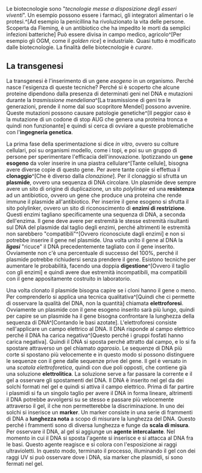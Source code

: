 Le biotecnologie sono "*tecnologie messe a disposizione degli esseri viventi*". Un esempio possono essere i farmaci, gli integratori alimentari o le protesi.^[Ad esempio la penicillina ha rivoluzionato la vita delle persone. Scoperta da Fleming, è un antibiotico che ha impedito le morti da semplici infezioni batteriche]
Può essere divisa in campo medico, agricolo^[Per esempio gli OGM, come il *golden rice*] e industriale.
Quasi tutto è modificato dalle biotecnologie. La finalità delle biotecnologie è *curare*.

## La transgenesi
La transgenesi è l'inserimento di un gene *esogeno* in un organismo. Perché nasce l'esigenza di queste tecniche? Perché si è scoperto che alcune proteine dipendono dalla presenza di determinati geni nel DNA e mutazioni durante la *trasmissione mendeliana*^[La trasmissione di geni tra le generazioni, prende il nome dal suo scopritore Mendel] possono avvenire. Queste mutazioni possono causare patologie genetiche^[Il peggior caso è la mutazione di un codone di stop $\text{AUG}$ che genera una proteina tronca e quindi non funzionante] e quindi si cerca di ovviare a queste problematiche con l'**ingegneria genetica**.

La prima fase della sperimentazione si dice *in vitro*, ovvero su colture cellulari, poi su organismi modello, come i topi, e poi su un gruppo di persone per sperimentare l'efficacia dell'innovazione.
Ipotizzando un **gene esogeno** da voler inserire in una piastra cellulare^[Tante cellule], bisogna avere diverse copie di questo gene. Per avere tante copie si effettua il **clonaggio**^[Che è diverso dalla *clonazione*].
Per il clonaggio si sfrutta un **plasmide**, ovvero una sequenza di DNA circolare. Un plasmide deve sempre avere un sito di origine di duplicazione, un sito *polylinker* ed una **resistenza** ad un antibiotico, ovvero un gene che produce una proteina che rende immune il plasmide all'antibiotico. Per inserire il gene esogeno si sfrutta il sito polylinker, ovvero un sito di riconoscimento di **enzimi di restrizione**. Questi enzimi tagliano specificamente una sequenza di DNA, a seconda dell'enzima. Il gene deve avere per estremità le stesse estremità risultanti sul DNA del plasmide dal taglio degli enzimi, perché altrimenti le estremità non sarebbero "compatibili"^[Ovvero riconosciute dagli enzimi] e non si potrebbe inserire il gene nel plasmide.
Una volta unito il gene al DNA la ***ligasi*** "ricuce" il DNA precedentemente tagliato con il gene inserito.
Ovviamente non c'è una percentuale di successo del 100%, perché il plasmide potrebbe richiudersi senza prendere il gene. Esistono tecniche per aumentare le probabilità, facendo una doppia **digestione**^[Ovvero il taglio con gli enzimi] e quindi avere due estremità incompatibili, ma compatibili con il gene appositamente costruito in laboratorio.

Una volta clonato il plasmide bisogna capire se i cloni hanno il gene o meno. Per comprenderlo si applica una tecnica qualitativa^[Quindi che ci permette di osservare la qualità del DNA, non la quantità] chiamata **elettroforesi**. Ovviamente un plasmide con il gene esogeno inserito sarà più lungo, quindi per capire se un plasmide ha il gene bisogna confrontare la lunghezza della sequenza di DNA^[Contando le basi azotate].
L'elettroforesi consiste nell'applicare un campo elettrico al DNA. Il DNA risponde al campo elettrico perché il DNA ha carica negativa^[Questo perché i gruppi fosfati hanno carica negativa]. Quindi il DNA si sposta perché attratto dal campo, e lo si fa spostare attraverso un gel chiamato *agarosio*. Le sequenze di DNA più corte si spostano più velocemente e in questo modo si possono distinguere le sequenze con il gene dalle sequenze prive del gene.
Il gel è versato in una *scatola elettroforetica*, quindi con due poli opposti, che contiene già una soluzione **elettrolitica**. La soluzione serve a far passare la corrente e il gel a osservare gli spostamenti del DNA.
Il DNA è inserito nel gel da dei solchi formati nel gel e quindi si attiva il campo elettrico.
Prima di far partire i plasmidi si fa un singolo taglio per avere il DNA in forma lineare, altrimenti il DNA potrebbe avvolgersi su se stesso e passare più velocemente attraverso il gel, il che non permetterebbe la discriminazione.
In uno dei solchi si inserisce un **marker**. Un marker consiste in una serie di frammenti di DNA a **lunghezza nota** a scopo di misurare la lunghezza del DNA. Questo perché i frammenti sono di diversa lunghezza e funge da **scala di misura**.
Per osservare il DNA, al gel si aggiunge un **agente intercalante**. Nel momento in cui il DNA si sposta l'agente si inserisce e si attacca al DNA fra le basi. Questo agente reagisce e si colora con l'esposizione ai raggi ultravioletti. In questo modo, terminato il processo, illuminando il gel con dei raggi UV si può osservare dove i DNA, sia marker che plasmidi, si sono fermati nel gel.